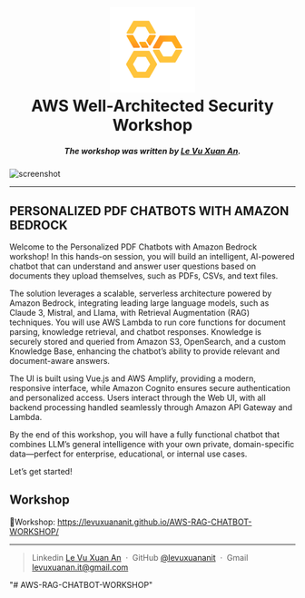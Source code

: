 <h1 align="center">
  <br>
  <a href="https://docs.aws.amazon.com/wellarchitected/latest/framework/welcome.html"><img src="static/images/avatar-waf.png" alt="Markdownify" width="150"></a>
  <br>
  AWS Well-Architected Security Workshop

  <br>
</h1>

<H5 align="center">The workshop was written by <a href="https://www.linkedin.com/in/levuxuanan/" target="_blank">Le Vu Xuan An</a>.</H5>

![screenshot](static/images/aws-fcj-vietnam.png)

---

## PERSONALIZED PDF CHATBOTS WITH AMAZON BEDROCK

Welcome to the Personalized PDF Chatbots with Amazon Bedrock workshop! In this hands-on session, you will build an intelligent, AI-powered chatbot that can understand and answer user questions based on documents they upload themselves, such as PDFs, CSVs, and text files.

The solution leverages a scalable, serverless architecture powered by Amazon Bedrock, integrating leading large language models, such as Claude 3, Mistral, and Llama, with Retrieval Augmentation (RAG) techniques. You will use AWS Lambda to run core functions for document parsing, knowledge retrieval, and chatbot responses. Knowledge is securely stored and queried from Amazon S3, OpenSearch, and a custom Knowledge Base, enhancing the chatbot’s ability to provide relevant and document-aware answers.

The UI is built using Vue.js and AWS Amplify, providing a modern, responsive interface, while Amazon Cognito ensures secure authentication and personalized access. Users interact through the Web UI, with all backend processing handled seamlessly through Amazon API Gateway and Lambda.

By the end of this workshop, you will have a fully functional chatbot that combines LLM’s general intelligence with your own private, domain-specific data—perfect for enterprise, educational, or internal use cases.

Let’s get started!

## Workshop
🔻Workshop: https://levuxuananit.github.io/AWS-RAG-CHATBOT-WORKSHOP/

---

> Linkedin [Le Vu Xuan An](https://www.linkedin.com/in/levuxuanan/) &nbsp;&middot;&nbsp;
> GitHub [@levuxuananit](https://github.com/levuxuananit) &nbsp;&middot;&nbsp;
> Gmail [levuxuanan.it@gmail.com](https://www.linkedin.com/in/levuxuanan/)

"# AWS-RAG-CHATBOT-WORKSHOP" 
